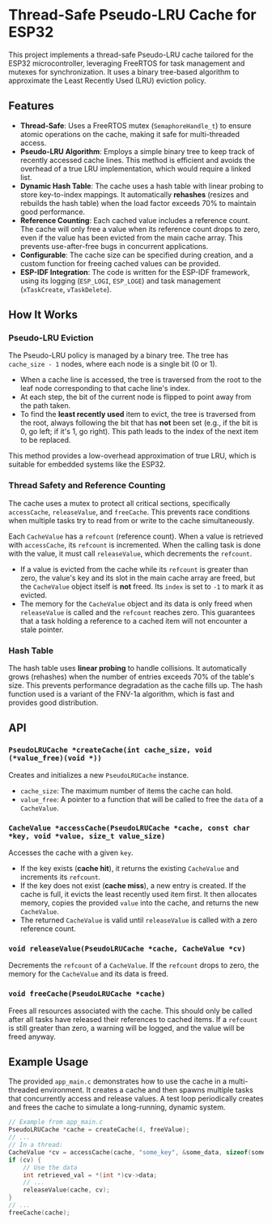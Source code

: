 # Thread-Safe Pseudo-LRU Cache for ESP32

This project implements a thread-safe Pseudo-LRU cache tailored for the ESP32 microcontroller, leveraging FreeRTOS for task management and mutexes for synchronization. It uses a binary tree-based algorithm to approximate the Least Recently Used (LRU) eviction policy.

## Features

  - **Thread-Safe**: Uses a FreeRTOS mutex (`SemaphoreHandle_t`) to ensure atomic operations on the cache, making it safe for multi-threaded access.
  - **Pseudo-LRU Algorithm**: Employs a simple binary tree to keep track of recently accessed cache lines. This method is efficient and avoids the overhead of a true LRU implementation, which would require a linked list.
  - **Dynamic Hash Table**: The cache uses a hash table with linear probing to store key-to-index mappings. It automatically **rehashes** (resizes and rebuilds the hash table) when the load factor exceeds 70% to maintain good performance.
  - **Reference Counting**: Each cached value includes a reference count. The cache will only free a value when its reference count drops to zero, even if the value has been evicted from the main cache array. This prevents use-after-free bugs in concurrent applications.
  - **Configurable**: The cache size can be specified during creation, and a custom function for freeing cached values can be provided.
  - **ESP-IDF Integration**: The code is written for the ESP-IDF framework, using its logging (`ESP_LOGI`, `ESP_LOGE`) and task management (`xTaskCreate`, `vTaskDelete`).

## How It Works

### Pseudo-LRU Eviction

The Pseudo-LRU policy is managed by a binary tree. The tree has `cache_size - 1` nodes, where each node is a single bit (0 or 1).

  - When a cache line is accessed, the tree is traversed from the root to the leaf node corresponding to that cache line's index.
  - At each step, the bit of the current node is flipped to point away from the path taken.
  - To find the **least recently used** item to evict, the tree is traversed from the root, always following the bit that has **not** been set (e.g., if the bit is 0, go left; if it's 1, go right). This path leads to the index of the next item to be replaced.

This method provides a low-overhead approximation of true LRU, which is suitable for embedded systems like the ESP32.

### Thread Safety and Reference Counting

The cache uses a mutex to protect all critical sections, specifically `accessCache`, `releaseValue`, and `freeCache`. This prevents race conditions when multiple tasks try to read from or write to the cache simultaneously.

Each `CacheValue` has a `refcount` (reference count). When a value is retrieved with `accessCache`, its `refcount` is incremented. When the calling task is done with the value, it must call `releaseValue`, which decrements the `refcount`.

  - If a value is evicted from the cache while its `refcount` is greater than zero, the value's key and its slot in the main cache array are freed, but the `CacheValue` object itself is **not** freed. Its `index` is set to `-1` to mark it as evicted.
  - The memory for the `CacheValue` object and its data is only freed when `releaseValue` is called and the `refcount` reaches zero. This guarantees that a task holding a reference to a cached item will not encounter a stale pointer.

### Hash Table

The hash table uses **linear probing** to handle collisions. It automatically grows (rehashes) when the number of entries exceeds 70% of the table's size. This prevents performance degradation as the cache fills up. The hash function used is a variant of the FNV-1a algorithm, which is fast and provides good distribution.

## API

### `PseudoLRUCache *createCache(int cache_size, void (*value_free)(void *))`

Creates and initializes a new `PseudoLRUCache` instance.

  - `cache_size`: The maximum number of items the cache can hold.
  - `value_free`: A pointer to a function that will be called to free the `data` of a `CacheValue`.

### `CacheValue *accessCache(PseudoLRUCache *cache, const char *key, void *value, size_t value_size)`

Accesses the cache with a given `key`.

  - If the key exists (**cache hit**), it returns the existing `CacheValue` and increments its `refcount`.
  - If the key does not exist (**cache miss**), a new entry is created. If the cache is full, it evicts the least recently used item first. It then allocates memory, copies the provided `value` into the cache, and returns the new `CacheValue`.
  - The returned `CacheValue` is valid until `releaseValue` is called with a zero reference count.

### `void releaseValue(PseudoLRUCache *cache, CacheValue *cv)`

Decrements the `refcount` of a `CacheValue`. If the `refcount` drops to zero, the memory for the `CacheValue` and its data is freed.

### `void freeCache(PseudoLRUCache *cache)`

Frees all resources associated with the cache. This should only be called after all tasks have released their references to cached items. If a `refcount` is still greater than zero, a warning will be logged, and the value will be freed anyway.

## Example Usage

The provided `app_main.c` demonstrates how to use the cache in a multi-threaded environment. It creates a cache and then spawns multiple tasks that concurrently access and release values. A test loop periodically creates and frees the cache to simulate a long-running, dynamic system.

```c
// Example from app_main.c
PseudoLRUCache *cache = createCache(4, freeValue);
// ...
// In a thread:
CacheValue *cv = accessCache(cache, "some_key", &some_data, sizeof(some_data));
if (cv) {
    // Use the data
    int retrieved_val = *(int *)cv->data;
    // ...
    releaseValue(cache, cv);
}
// ...
freeCache(cache);
```
